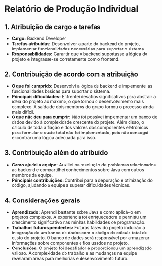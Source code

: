# Relatório de Produção Individual

## 1. Atribuição de cargo e tarefas
- **Cargo:** Backend Developer
- **Tarefas atribuídas:** Desenvolver a parte do backend do projeto, implementar funcionalidades necessárias para suportar o sistema.
- **Responsabilidades:** Garantir que o backend suportasse a lógica do projeto e integrasse-se corretamente com o frontend.

## 2. Contribuição de acordo com a atribuição
- **O que foi cumprido:** Desenvolvi a lógica de backend e implementei as funcionalidades básicas para suportar o sistema.
- **Principais dificuldades:** Enfrentei desafios significativos para abstrair a ideia do projeto ao máximo, o que tornou o desenvolvimento mais complexo. A saída de dois membros do grupo tornou o processo ainda mais difícil.
- **O que não deu para cumprir:** Não foi possível implementar um banco de dados devido à complexidade crescente do projeto. Além disso, o cálculo de toda a fiação e dos valores dos componentes eletrônicos para formular o custo total não foi implementado, pois não consegui encontrar uma lógica adequada para isso.

## 3. Contribuição além do atribuído
- **Como ajudei a equipe:** Auxiliei na resolução de problemas relacionados ao backend e compartilhei conhecimentos sobre Java com outros membros da equipe.
- **Principais contribuições:** Contribuí para a depuração e otimização do código, ajudando a equipe a superar dificuldades técnicas.

## 4. Considerações gerais
- **Aprendizado:** Aprendi bastante sobre Java e como aplicá-lo em projetos complexos. A experiência foi enriquecedora e permitiu um crescimento significativo nas minhas habilidades de programação.
- **Trabalhos futuros pendentes:** Futuras fases do projeto incluirão a integração de um banco de dados com o código de cálculo total de custo do projeto. O banco de dados será responsável por armazenar informações sobre componentes e fios usados no projeto.
- **Conclusões:** O projeto foi desafiador e proporcionou um aprendizado valioso. A complexidade do trabalho e as mudanças na equipe revelaram áreas para melhorias e desenvolvimento futuro.
